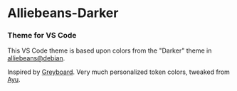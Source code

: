 # Alliebeans-Darker
### Theme for VS Code

This VS Code theme is based upon colors from the "Darker" theme in [alliebeans@debian](https://github.com/alliebeans/at-debian).

Inspired by [Greyboard](https://github.com/micjohansson/greyboard).
Very much personalized token colors, tweaked from [Ayu](https://vscodethemes.com/e/teabyii.ayu/ayu-dark).
